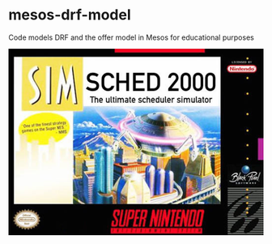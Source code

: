 # mesos-drf-model
Code models DRF and the offer model in Mesos for educational purposes

![Sim Sched 2000](docs/simsched.jpeg)
